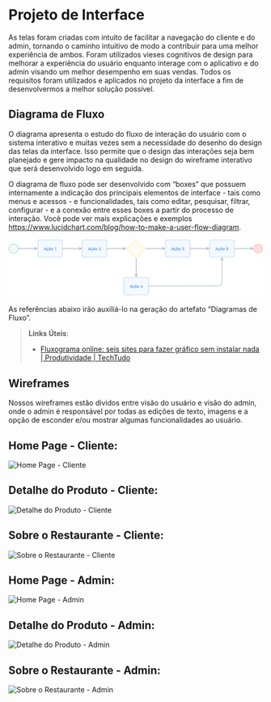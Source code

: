 
# Projeto de Interface

As telas foram criadas com intuito de facilitar a navegação do cliente e do admin, tornando o caminho intuitivo de modo a contribuir para uma melhor experiência de ambos. Foram utilizados vieses cognitivos de design para melhorar a experiência do usuário enquanto interage com o aplicativo e do admin visando um melhor desempenho em suas vendas. Todos os requisitos foram utilizados e aplicados no projeto da interface a fim de desenvolvermos a melhor solução possível. 

## Diagrama de Fluxo

O diagrama apresenta o estudo do fluxo de interação do usuário com o sistema interativo e  muitas vezes sem a necessidade do desenho do design das telas da interface. Isso permite que o design das interações seja bem planejado e gere impacto na qualidade no design do wireframe interativo que será desenvolvido logo em seguida.

O diagrama de fluxo pode ser desenvolvido com “boxes” que possuem internamente a indicação dos principais elementos de interface - tais como menus e acessos - e funcionalidades, tais como editar, pesquisar, filtrar, configurar - e a conexão entre esses boxes a partir do processo de interação. Você pode ver mais explicações e exemplos https://www.lucidchart.com/blog/how-to-make-a-user-flow-diagram.

![Exemplo de Diagrama de Fluxo](img/diagramafluxo2.jpg)

As referências abaixo irão auxiliá-lo na geração do artefato “Diagramas de Fluxo”.

> **Links Úteis**:
> - [Fluxograma online: seis sites para fazer gráfico sem instalar nada | Produtividade | TechTudo](https://www.techtudo.com.br/listas/2019/03/fluxograma-online-seis-sites-para-fazer-grafico-sem-instalar-nada.ghtml)

## Wireframes

Nossos wireframes estão dividos entre visão do usuário e visão do admin, onde o admin é responsável por todas as edições de texto, imagens e a opção de esconder e/ou mostrar algumas funcionalidades ao usuário. 

## Home Page - Cliente:
![Home Page - Cliente](https://user-images.githubusercontent.com/103212087/228382145-43ef2971-f231-461d-9cbf-38b28f6662f3.png)


## Detalhe do Produto - Cliente:
![Detalhe do Produto - Cliente](https://user-images.githubusercontent.com/103212087/228382364-5d42cdce-0ba3-4124-aaf8-5291cead62b9.png)


## Sobre o Restaurante - Cliente:
![Sobre o Restaurante - Cliente](https://user-images.githubusercontent.com/103212087/228382488-689ee6a3-63fc-4738-b53b-8389d4c0ee22.png)


## Home Page - Admin:
![Home Page - Admin](https://user-images.githubusercontent.com/103212087/228382643-9a821100-3050-4f99-9e2c-bd9925648187.png)


## Detalhe do Produto - Admin:
![Detalhe do Produto - Admin](https://user-images.githubusercontent.com/103212087/228382778-1fcb6b25-b930-4c53-a7d3-339c0513342b.png)


## Sobre o Restaurante - Admin:
![Sobre o Restaurante - Admin](https://user-images.githubusercontent.com/103212087/228382984-7fd2cb84-702f-4ec8-a732-5c5ce28715b0.png)



